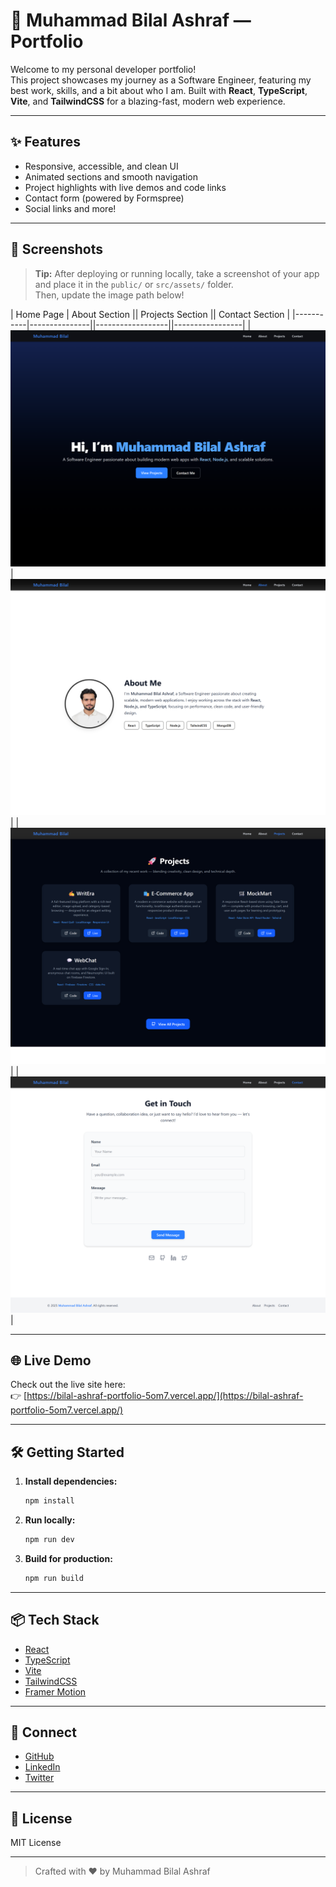 # 🚀 Muhammad Bilal Ashraf — Portfolio

Welcome to my personal developer portfolio!  
This project showcases my journey as a Software Engineer, featuring my best work, skills, and a bit about who I am. Built with **React**, **TypeScript**, **Vite**, and **TailwindCSS** for a blazing-fast, modern web experience.

---

## ✨ Features

- Responsive, accessible, and clean UI
- Animated sections and smooth navigation
- Project highlights with live demos and code links
- Contact form (powered by Formspree)
- Social links and more!

---

## 📸 Screenshots

> **Tip:** After deploying or running locally, take a screenshot of your app and place it in the `public/` or `src/assets/` folder.  
> Then, update the image path below!

| Home Page | About Section || Projects Section || Contact Section |
|-----------|---------------||------------------||-----------------|
| ![Home Screenshot](src/assets/bilal-portfolio-1.png) | ![About Screenshot](src/assets/bilal-portfolio-2.png) | | ![Projects Screenshot](src/assets/bilal-portfolio-3.png) | | ![Contact Screenshot](src/assets/bilal-portfolio-4.png) |

---

## 🌐 Live Demo

Check out the live site here:  
👉 [https://bilal-ashraf-portfolio-5om7.vercel.app/](https://bilal-ashraf-portfolio-5om7.vercel.app/)

---

## 🛠️ Getting Started

1. **Install dependencies:**
   ```sh
   npm install
   ```
2. **Run locally:**
   ```sh
   npm run dev
   ```
3. **Build for production:**
   ```sh
   npm run build
   ```

---

## 📦 Tech Stack

- [React](https://react.dev/)
- [TypeScript](https://www.typescriptlang.org/)
- [Vite](https://vitejs.dev/)
- [TailwindCSS](https://tailwindcss.com/)
- [Framer Motion](https://www.framer.com/motion/)

---

## 🤝 Connect

- [GitHub](https://github.com/mrbilalashraf)
- [LinkedIn](https://linkedin.com/in/bilalashrafme)
- [Twitter](https://twitter.com/BilalAshrafme)

---

## 📝 License

MIT License

---

> Crafted with ❤️ by Muhammad Bilal Ashraf